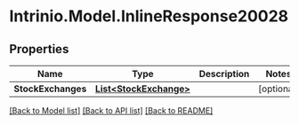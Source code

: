 # Intrinio.Model.InlineResponse20028
## Properties

Name | Type | Description | Notes
------------ | ------------- | ------------- | -------------
**StockExchanges** | [**List&lt;StockExchange&gt;**](StockExchange.md) |  | [optional] 

[[Back to Model list]](../README.md#documentation-for-models) [[Back to API list]](../README.md#documentation-for-api-endpoints) [[Back to README]](../README.md)


